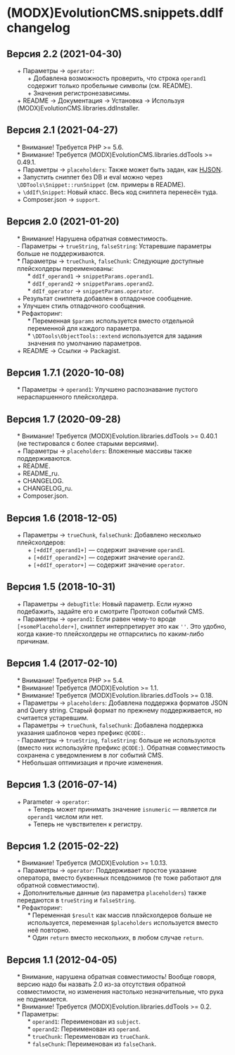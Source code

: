 # (MODX)EvolutionCMS.snippets.ddIf changelog


## Версия 2.2 (2021-04-30)
* \+ Параметры → `operator`:
	* \+ Добавлена возможность проверить, что строка `operand1` содержит только пробельные символы (см. README).
	* \+ Значения регистронезависимы.
* \+ README → Документация → Установка → Используя (MODX)EvolutionCMS.libraries.ddInstaller.


## Версия 2.1 (2021-04-27)
* \* Внимание! Требуется PHP >= 5.6.
* \* Внимание! Требуется (MODX)EvolutionCMS.libraries.ddTools >= 0.49.1.
* \+ Параметры → `placeholders`: Также может быть задан, как [HJSON](https://hjson.github.io/).
* \+ Запустить сниппет без DB и eval можно через `\DDTools\Snippet::runSnippet` (см. примеры в README).
* \+ `\ddIf\Snippet`: Новый класс. Весь код сниппета перенесён туда.
* \+ Composer.json → `support`.


## Версия 2.0 (2021-01-20)
* \* Внимание! Нарушена обратная совместимость.
* \- Параметры → `trueString`, `falseString`: Устаревшие параметры больше не поддерживаются.
* \* Параметры → `trueChunk`, `falseChunk`: Следующие доступные плейсхолдеры переименованы:
	* \* `ddIf_operand1` → `snippetParams.operand1`.
	* \* `ddIf_operand2` → `snippetParams.operand2`.
	* \* `ddIf_operator` → `snippetParams.operator`.
* \+ Результат сниппета добавлен в отладочное сообщение.
* \+ Улучшен стиль отладочного сообщения.
* \* Рефакторинг:
	* \* Переменная `$params` используется вместо отдельной переменной для каждого параметра.
	* \* `\DDTools\ObjectTools::extend` используется для задания значения по умолчанию параметров.
* \+ README → Ссылки → Packagist.


## Версия 1.7.1 (2020-10-08)
* \* Параметры → `operand1`: Улучшено распознавание пустого нераспаршенного плейсхолдера.


## Версия 1.7 (2020-09-28)
* \* Внимание! Требуется (MODX)Evolution.libraries.ddTools >= 0.40.1 (не тестировался с более старыми версиями).
* \+ Параметры → `placeholders`: Вложенные массивы также поддерживаются.
* \+ README.
* \+ README_ru.
* \+ CHANGELOG.
* \+ CHANGELOG_ru.
* \+ Composer.json.


## Версия 1.6 (2018-12-05)
* \+ Параметры → `trueChunk`, `falseChunk`: Добавлено несколько плейсхолдеров:
	* \+ `[+ddIf_operand1+]` — содержит значение `operand1`.
	* \+ `[+ddIf_operand2+]` — содержит значение `operand2`.
	* \+ `[+ddIf_operator+]` — содержит значение `operator`.


## Версия 1.5 (2018-10-31)
* \+ Параметры → `debugTitle`: Новый параметр. Если нужно подебажить, задайте его и смотрите Протокол событий CMS.
* \+ Параметры → `operand1`: Если равен чему-то вроде `[+somePlaceholder+]`, сниппет интерпретирует это как `''`. Это удобно, когда какие-то плейсхолдеры не отпарсились по каким-либо причинам.


## Версия 1.4 (2017-02-10)
* \* Внимание! Требуется PHP >= 5.4.
* \* Внимание! Требуется (MODX)Evolution >= 1.1.
* \* Внимание! Требуется (MODX)Evolution.libraries.ddTools >= 0.18.
* \+ Параметры → `placeholders`: Добавлена поддержка форматов JSON and Query string. Старый формат по прежнему поддерживается, но считается устаревшим.
* \+ Параметры → `trueChunk`, `falseChunk`: Добавлена поддержка указания шаблонов через префикс `@CODE:`.
* \- Параметры → `trueString`, `falseString`: больше не используются (вместо них используйте префикс `@CODE:`). Обратная совместимость сохранена с уведомлением в лог событий CMS.
* \* Небольшая оптимизация и прочие изменения.


## Версия 1.3 (2016-07-14)
* \+ Parameter → `operator`:
	* \+ Теперь может принимать значение `isnumeric` — является ли `operand1` числом или нет.
	* \+ Теперь не чувствителен к регистру.


## Версия 1.2 (2015-02-22)
* \* Внимание! Требуется (MODX)Evolution >= 1.0.13.
* \+ Параметры → `operator`: Поддерживает простое указание оператора, вместо буквенных псевдонимов (те тоже работают для обратной совместимости).
* \+ Дополнительные данные (из параметра `placeholders`) также передаются в `trueString` и `falseString`.
* \* Рефакторинг:
	* \* Переменная `$result` как массив плэйсхолдеров больше не используется, переменная `$placeholders` используется вместо неё повторно.
	* \* Один `return` вместо нескольких, в любом случае `return`.


## Версия 1.1 (2012-04-05)
* \* Внимание, нарушена обратная совместимость! Вообще говоря, версию надо бы назвать 2.0 из-за отсутствия обратной совместимости, но изменения настолько незначительные, что рука не поднимается.
* \* Внимание! Требуется (MODX)Evolution.libraries.ddTools >= 0.2.
* \* Параметры:
	* \* `operand1`: Переименован из `subject`.
	* \* `operand2`: Переименован из `operand`.
	* \* `trueChunk`: Переименован из `trueChank`.
	* \* `falseChunk`: Переименован из `falseChank`.


<link rel="stylesheet" type="text/css" href="https://DivanDesign.ru/assets/files/ddMarkdown.css" />
<style>ul{list-style:none;}</style>